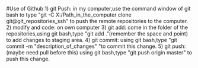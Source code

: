 #Use of Github
	1) git Push:
		in my computer,use the command window of git bash to type "git -C X:/Path_in_the_computer clone git@git_repositories_ssh" to push the remote repositories to the computer.
	2) modify and code:
		on own computer
	3) git add:
		come in the folder of the repositories,using git bash,type "git add ."(remember the space and point) to add changes to staging area.
	4) git commit:
		using git bash,type "git commit -m "description_of_changes" "to commit this change.
	5) git push:(maybe need pull before this)
		using git bash,type "git push origin master" to push this change. 